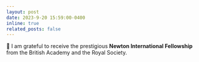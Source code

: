 ```yaml
---
layout: post
date: 2023-9-20 15:59:00-0400
inline: true
related_posts: false
---
```

🚀 I am grateful to receive the prestigious **Newton International Fellowship** from the British Academy and the Royal Society.